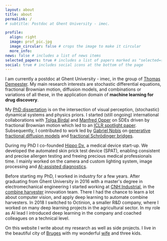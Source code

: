 ```yaml
---
layout: about
title: about
permalink: /
# subtitle: Postdoc at Ghent University - imec.

profile:
  align: right
  image: prof_pic.jpg
  image_circular: false # crops the image to make it circular
  more_info: 
news: false # includes a list of news items
selected_papers: true # includes a list of papers marked as "selected={true}"
social: true # includes social icons at the bottom of the page
---
```

I am currently a postdoc at Ghent University - imec, in the group of [Thomas Demeester](https://tdmeeste.github.io/).
My main research interests are stochastic differential equations, fractional Brownian motion, diffusion models, and combinations or variations of all these, in the application domain of **machine learning for drug discovery**.

My [PhD dissertation](/phd) is on the intersection of visual perception, (stochastic) dynamical systems and physics priors.
I started (still ongoing) international collaborations with [Tolga Birdal](https://tolgabirdal.github.io/) and [Manfred Opper](https://www.birmingham.ac.uk/staff/profiles/metabolism-systems/opper-manfred) on SDEs driven by fractional Brownian motion which led to an [ICLR spotlight paper](https://openreview.net/forum?id=rtx8B94JMS). Subsequently, I contributed to work led by [Gabriel Nobis](https://www.linkedin.com/in/gabriel-nobis-60258a284) on [generative fractional diffusion models](https://proceedings.neurips.cc/paper_files/paper/2024/hash/2d2cf241331d7e71a6f20e9ed798a06b-Abstract-Conference.html) and [fractional Schrödinger bridges](https://openreview.net/forum?id=PoEFXbYNii).

During my PhD I co-founded [Hippo Dx](https://www.hippo-dx.com), a medical device start-up.
We developed the automated skin prick test device (SPAT),
enabling consistent and precise allergen testing and freeing precious medical professionals time.
I mainly worked on the camera and custom lighting system, image processing and [AI-assisted diagnostics](https://arxiv.org/abs/2506.05862).

Before starting my PhD, I worked in industry for a few years.
After graduating from Ghent University in 2016 with a master's degree in electromechanical engineering I started working at [CNH Industrial](https://www.cnhindustrial.com/), in the [combine harvester](https://youtu.be/Y5I04EObZNo) innovation team.
There I had the chance to learn a lot about computer vision, and apply deep learning to automate combine harvesters.
In 2018 I switched to Octinion, a smaller R&D company, where I worked on many deep learning projects in the agricultural sector.
In my role as AI lead I introduced deep learning in the company and coached colleagues on a technical level.

On this website I write about my research as well as side projects. I live in the beautiful city of [Bruges](https://en.wikipedia.org/wiki/Bruges) with my wonderful [wife](https://berdiekesoete.be) and three kids.